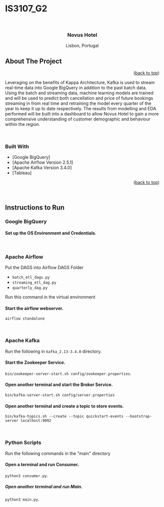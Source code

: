 # IS3107_G2

<div id="top"></div>

<!-- PROJECT SHIELDS -->
<!--
*** I'm using markdown "reference style" links for readability.
*** Reference links are enclosed in brackets [ ] instead of parentheses ( ).
*** See the bottom of this document for the declaration of the reference variables
*** for contributors-url, forks-url, etc. This is an optional, concise syntax you may use.
*** https://www.markdownguide.org/basic-syntax/#reference-style-links
-->

<!-- PROJECT LOGO -->
<br />

<h3 align="center">Novus Hotel</h3>

  <p align="center">
    Lisbon, Portugal
    <br />
  </p>
</div>

<!-- ABOUT THE PROJECT -->

## About The Project

<p align="right">(<a href="#top">back to top</a>)</p>
<p> Leveraging on the benefits of Kappa Architecture, Kafka is used to stream real-time data into Google BigQuery in addition to the past batch data. Using the batch and streaming data, machine learning models are trained and will be used to predict both cancellation and price of future bookings streaming in from real time and retraining the model every quarter of the year to keep it up to date respectively. The results from modelling and EDA performed will be built into a dashboard to allow Novus Hotel to gain a more comprehensive understanding of customer demographic and behaviour within the region.
</p>
<br />

### Built With

- [Google BigQuery]
- [Apache Airflow Version 2.5.1]
- [Apache Kafka Version 3.4.0]
- [Tableau]

<p align="right">(<a href="#top">back to top</a>)</p>

<br />

## Instructions to Run

### Google BigQuery

#### Set up the OS Environment and Credentials.

<br />

### Apache Airflow

Put the DAGS into Airflow DAGS Folder
- `batch_etl_dags.py`
- `streaming_etl_dag.py`
- `quarterly_dag.py`

Run this command in the virtual environment 

#### Start the airflow webserver.
`airflow standalone`

<br />

### Apache Kafka

Run the following in `kafka_2.13-3.4.0` directory.

#### Start the Zookeeper Service.
`bin/zookeeper-server-start.sh config/zookeeper.properties`.

#### Open another terminal and start the Broker Service.
`bin/kafka-server-start.sh config/server.properties`

#### Open another terminal and create a topic to store events.
`bin/kafka-topics.sh --create --topic quickstart-events --bootstrap-server localhost:9092`

<br />

### Python Scripts

Run the following commands in the "main" directory 

#### Open a terminal and run Consumer.
`python3 consumer.py`.

##### Open another terminal and run Main.
`python3 main.py`.
